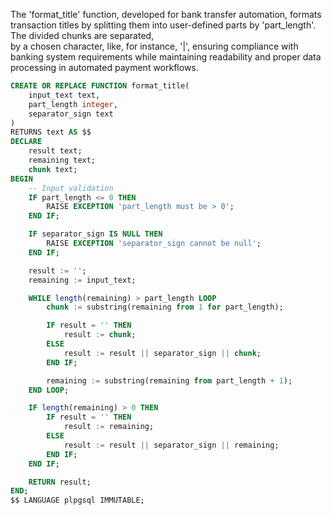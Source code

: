 The 'format_title' function, developed for bank transfer automation, formats transaction titles by splitting them into user-defined parts by 'part_length'. The divided chunks are separated,<br> by a chosen character, like, for instance, '|', ensuring compliance with banking system requirements while maintaining readability and proper data processing in automated payment workflows.

```sql
CREATE OR REPLACE FUNCTION format_title(
    input_text text,
    part_length integer,
    separator_sign text
)
RETURNS text AS $$
DECLARE
    result text;
    remaining text;
    chunk text;
BEGIN
    -- Input validation
    IF part_length <= 0 THEN
        RAISE EXCEPTION 'part_length must be > 0';
    END IF;

    IF separator_sign IS NULL THEN
        RAISE EXCEPTION 'separator_sign cannot be null';
    END IF;

    result := '';
    remaining := input_text;

    WHILE length(remaining) > part_length LOOP
        chunk := substring(remaining from 1 for part_length);

        IF result = '' THEN
            result := chunk;
        ELSE
            result := result || separator_sign || chunk;
        END IF;

        remaining := substring(remaining from part_length + 1);
    END LOOP;

    IF length(remaining) > 0 THEN
        IF result = '' THEN
            result := remaining;
        ELSE
            result := result || separator_sign || remaining;
        END IF;
    END IF;

    RETURN result;
END;
$$ LANGUAGE plpgsql IMMUTABLE;
```
